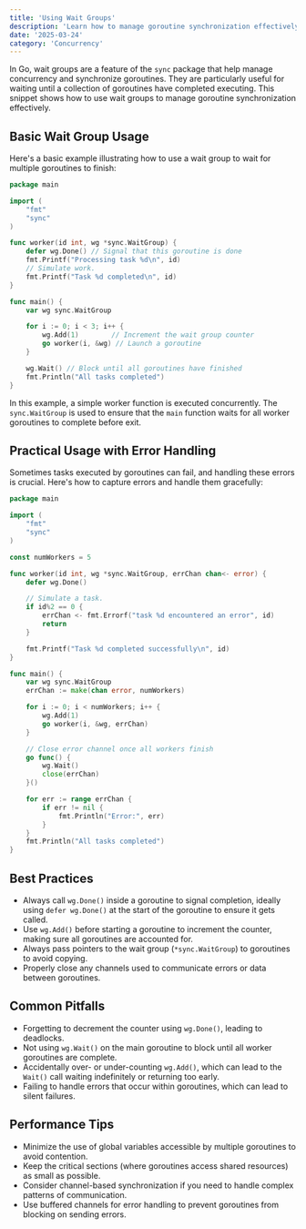```yaml
---
title: 'Using Wait Groups'
description: 'Learn how to manage goroutine synchronization effectively using wait groups in Go'
date: '2025-03-24'
category: 'Concurrency'
---
```


In Go, wait groups are a feature of the `sync` package that help manage concurrency and synchronize goroutines. They are particularly useful for waiting until a collection of goroutines have completed executing. This snippet shows how to use wait groups to manage goroutine synchronization effectively.

## Basic Wait Group Usage

Here's a basic example illustrating how to use a wait group to wait for multiple goroutines to finish:

```go
package main

import (
	"fmt"
	"sync"
)

func worker(id int, wg *sync.WaitGroup) {
	defer wg.Done() // Signal that this goroutine is done
	fmt.Printf("Processing task %d\n", id)
	// Simulate work.
	fmt.Printf("Task %d completed\n", id)
}

func main() {
	var wg sync.WaitGroup

	for i := 0; i < 3; i++ {
		wg.Add(1)        // Increment the wait group counter
		go worker(i, &wg) // Launch a goroutine
	}

	wg.Wait() // Block until all goroutines have finished
	fmt.Println("All tasks completed")
}
```

In this example, a simple worker function is executed concurrently. The `sync.WaitGroup` is used to ensure that the `main` function waits for all worker goroutines to complete before exit.

## Practical Usage with Error Handling

Sometimes tasks executed by goroutines can fail, and handling these errors is crucial. Here's how to capture errors and handle them gracefully:

```go
package main

import (
	"fmt"
	"sync"
)

const numWorkers = 5

func worker(id int, wg *sync.WaitGroup, errChan chan<- error) {
	defer wg.Done()

	// Simulate a task.
	if id%2 == 0 {
		errChan <- fmt.Errorf("task %d encountered an error", id)
		return
	}

	fmt.Printf("Task %d completed successfully\n", id)
}

func main() {
	var wg sync.WaitGroup
	errChan := make(chan error, numWorkers)

	for i := 0; i < numWorkers; i++ {
		wg.Add(1)
		go worker(i, &wg, errChan)
	}

	// Close error channel once all workers finish
	go func() {
		wg.Wait()
		close(errChan)
	}()

	for err := range errChan {
		if err != nil {
			fmt.Println("Error:", err)
		}
	}
	fmt.Println("All tasks completed")
}
```

## Best Practices

- Always call `wg.Done()` inside a goroutine to signal completion, ideally using `defer wg.Done()` at the start of the goroutine to ensure it gets called.
- Use `wg.Add()` before starting a goroutine to increment the counter, making sure all goroutines are accounted for.
- Always pass pointers to the wait group (`*sync.WaitGroup`) to goroutines to avoid copying.
- Properly close any channels used to communicate errors or data between goroutines.

## Common Pitfalls

- Forgetting to decrement the counter using `wg.Done()`, leading to deadlocks.
- Not using `wg.Wait()` on the main goroutine to block until all worker goroutines are complete.
- Accidentally over- or under-counting `wg.Add()`, which can lead to the `Wait()` call waiting indefinitely or returning too early.
- Failing to handle errors that occur within goroutines, which can lead to silent failures.

## Performance Tips

- Minimize the use of global variables accessible by multiple goroutines to avoid contention.
- Keep the critical sections (where goroutines access shared resources) as small as possible.
- Consider channel-based synchronization if you need to handle complex patterns of communication.
- Use buffered channels for error handling to prevent goroutines from blocking on sending errors.